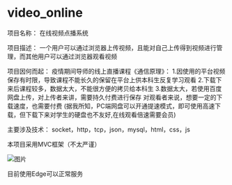 # video_online
项目名称：
在线视频点播系统

项目描述：
一个用户可以通过浏览器上传视频，且能对自己上传得到视频进行管理，而其他用户可以通过浏览器观看视频

项目因何而起：
疫情期间导师的线上直播课程《通信原理》：
1.因使用的平台视频保存有时限，导致课程不能长久的保留在平台上供本科生反复学习观看
2.下载下来后课程较多，数据太大，不能很方便的拷贝给本科生
3.数据太大，若使用百度网盘上传，对上传者来讲，需要持久付费进行保存
  对观看者来说，想要一定的下载速度，也需要付费
  (据我所知，PC端网盘可以开通提速模式，即可使用高速下载，但下载下来对学生的硬盘也不友好,在线观看倍速需要会员)

主要涉及技术：
socket，http，tcp，json，mysql，html，css，js

本项目采用MVC框架（不太严谨）

![图片](https://user-images.githubusercontent.com/71803538/122527904-53fc4400-d04e-11eb-9b08-e7b62b97ca57.png)

目前使用Edge可以正常服务

